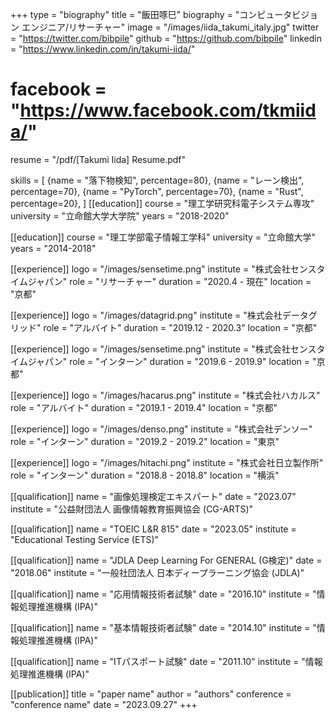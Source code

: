 +++
type = "biography"
title = "飯田啄巳"
biography = "コンピュータビジョン エンジニア/リサーチャー"
image = "/images/iida_takumi_italy.jpg"
twitter = "https://twitter.com/bibpile"
github = "https://github.com/bibpile"
linkedin = "https://www.linkedin.com/in/takumi-iida/"
# facebook = "https://www.facebook.com/tkmiida/"
resume = "/pdf/[Takumi Iida] Resume.pdf"

skills = [
    {name = "落下物検知", percentage=80},
    {name = "レーン検出", percentage=70},
    {name = "PyTorch", percentage=70},
    {name = "Rust", percentage=20},
]
[[education]]
course = "理工学研究科電子システム専攻"
university = "立命館大学大学院"
years = "2018-2020"

[[education]]
course = "理工学部電子情報工学科"
university = "立命館大学"
years = "2014-2018"

[[experience]]
logo = "/images/sensetime.png"
institute = "株式会社センスタイムジャパン"
role = "リサーチャー"
duration = "2020.4 - 現在"
location = "京都"

[[experience]]
logo = "/images/datagrid.png"
institute = "株式会社データグリッド"
role = "アルバイト"
duration = "2019.12 - 2020.3"
location = "京都"

[[experience]]
logo = "/images/sensetime.png"
institute = "株式会社センスタイムジャパン"
role = "インターン"
duration = "2019.6 - 2019.9"
location = "京都"

[[experience]]
logo = "/images/hacarus.png"
institute = "株式会社ハカルス"
role = "アルバイト"
duration = "2019.1 - 2019.4"
location = "京都"

[[experience]]
logo = "/images/denso.png"
institute = "株式会社デンソー"
role = "インターン"
duration = "2019.2 - 2019.2"
location = "東京"

[[experience]]
logo = "/images/hitachi.png"
institute = "株式会社日立製作所"
role = "インターン"
duration = "2018.8 - 2018.8"
location = "横浜"

[[qualification]]
name = "画像処理検定エキスパート"
date = "2023.07"
institute = "公益財団法人 画像情報教育振興協会 (CG-ARTS)"

[[qualification]]
name = "TOEIC L&R 815"
date = "2023.05"
institute = "Educational Testing Service (ETS)"

[[qualification]]
name = "JDLA Deep Learning For GENERAL (G検定)"
date = "2018.06"
institute = "一般社団法人 日本ディープラーニング協会 (JDLA)"

[[qualification]]
name = "応用情報技術者試験"
date = "2016.10"
institute = "情報処理推進機構 (IPA)"

[[qualification]]
name = "基本情報技術者試験"
date = "2014.10"
institute = "情報処理推進機構 (IPA)"

[[qualification]]
name = "ITパスポート試験"
date = "2011.10"
institute = "情報処理推進機構 (IPA)"

[[publication]]
title = "paper name"
author = "authors"
conference = "conference name"
date = "2023.09.27"
+++
